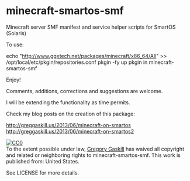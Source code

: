 minecraft-smartos-smf
=====================

Minecraft server SMF manifest and service helper scripts for SmartOS (Solaris)

To use:

echo "http://www.ggxtech.net/packages/minecraft/x86_64/All" >> /opt/local/etc/pkgin/repositories.conf
pkgin -fy up
pkgin in minecraft-smartos-smf


Enjoy!


Comments, additions, corrections and suggestions are welcome.

I will be extending the functionality as time permits.



Check my blog posts on the creation of this package:

http://greggaskill.us/2013/06/minecraft-on-smartos
http://greggaskill.us/2013/06/minecraft-on-smartos2

<p xmlns:dct="http://purl.org/dc/terms/" xmlns:vcard="http://www.w3.org/2001/vcard-rdf/3.0#">
  <a rel="license"
     href="http://creativecommons.org/publicdomain/zero/1.0/">
    <img src="http://i.creativecommons.org/p/zero/1.0/88x31.png" style="border-style: none;" alt="CC0" />
  </a>
  <br />
  To the extent possible under law,
  <a rel="dct:publisher"
     href="http://greggaskill.us">
    <span property="dct:title">Gregory Gaskill</span></a>
  has waived all copyright and related or neighboring rights to
  <span property="dct:title">minecraft-smartos-smf</span>.
This work is published from:
<span property="vcard:Country" datatype="dct:ISO3166"
      content="US" about="greggaskill.us">
  United States</span>.
</p>

See LICENSE for more details.
